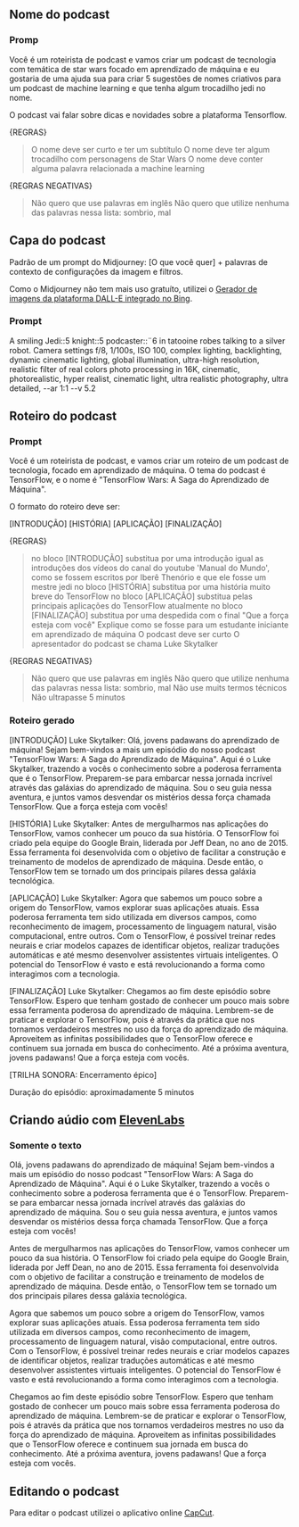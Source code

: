 ## Nome do podcast

### Promp

Você é um roteirista de podcast e vamos criar um podcast de tecnologia com temática de star wars focado em aprendizado de máquina e eu gostaria de uma ajuda sua para criar 5 sugestões de nomes criativos para um podcast de machine learning e que tenha algum trocadilho jedi no nome.

O podcast vai falar sobre dicas e novidades sobre a plataforma Tensorflow.

{REGRAS}

> O nome deve ser curto e ter um subtítulo
> O nome deve ter algum trocadilho com personagens de Star Wars
> O nome deve conter alguma palavra relacionada a machine learning

{REGRAS NEGATIVAS}

> Não quero que use palavras em inglês
> Não quero que utilize nenhuma das palavras nessa lista: sombrio, mal 

## Capa do podcast

Padrão de um prompt do Midjourney: [O que você quer] + palavras de contexto de configurações da imagem e filtros.

Como o Midjourney não tem mais uso gratuíto, utilizei o [Gerador de imagens da plataforma DALL-E integrado no Bing](https://www.bing.com/images/create/). 

### Prompt

A smiling Jedi::5 knight::5 podcaster::¨6 in tatooine robes talking to a silver robot. Camera settings f/8, 1/100s, ISO 100, complex lighting, backlighting, dynamic cinematic lighting, global illumination, ultra-high resolution, realistic filter of real colors photo processing in 16K, cinematic, photorealistic, hyper realist, cinematic light, ultra realistic photography, ultra detailed, --ar 1:1 --v 5.2

## Roteiro do podcast

### Prompt

Você é um roteirista de podcast, e vamos criar um roteiro de um podcast de tecnologia, focado em aprendizado de máquina. O tema do podcast é TensorFlow, e o nome é "TensorFlow Wars: A Saga do Aprendizado de Máquina".

O formato do roteiro deve ser:

[INTRODUÇÃO]
[HISTÓRIA]
[APLICAÇÃO]
[FINALIZAÇÃO]

{REGRAS}

> no bloco [INTRODUÇÃO] substitua por uma introdução igual as introduções dos vídeos do canal do youtube 'Manual do Mundo', como se fossem escritos por Iberê Thenório e que ele fosse um mestre jedi
> no bloco [HISTÓRIA] substitua por uma história muito breve do TensorFlow
> no bloco [APLICAÇÃO] substitua pelas principais aplicações do TensorFlow atualmente
> no bloco [FINALIZAÇÃO] substitua por uma despedida com o final "Que a força esteja com você"
> Explique como se fosse para um estudante iniciante em aprendizado de máquina
> O podcast deve ser curto
> O apresentador do podcast se chama Luke Skytalker

{REGRAS NEGATIVAS}

> Não quero que use palavras em inglês
> Não quero que utilize nenhuma das palavras nessa lista: sombrio, mal
> Não use muits termos técnicos
> Não ultrapasse 5 minutos

### Roteiro gerado

[INTRODUÇÃO]
Luke Skytalker: Olá, jovens padawans do aprendizado de máquina! Sejam bem-vindos a mais um episódio do nosso podcast "TensorFlow Wars: A Saga do Aprendizado de Máquina". Aqui é o Luke Skytalker, trazendo a vocês o conhecimento sobre a poderosa ferramenta que é o TensorFlow. Preparem-se para embarcar nessa jornada incrível através das galáxias do aprendizado de máquina. Sou o seu guia nessa aventura, e juntos vamos desvendar os mistérios dessa força chamada TensorFlow. Que a força esteja com vocês!

[HISTÓRIA]
Luke Skytalker: Antes de mergulharmos nas aplicações do TensorFlow, vamos conhecer um pouco da sua história. O TensorFlow foi criado pela equipe do Google Brain, liderada por Jeff Dean, no ano de 2015. Essa ferramenta foi desenvolvida com o objetivo de facilitar a construção e treinamento de modelos de aprendizado de máquina. Desde então, o TensorFlow tem se tornado um dos principais pilares dessa galáxia tecnológica.

[APLICAÇÃO]
Luke Skytalker: Agora que sabemos um pouco sobre a origem do TensorFlow, vamos explorar suas aplicações atuais. Essa poderosa ferramenta tem sido utilizada em diversos campos, como reconhecimento de imagem, processamento de linguagem natural, visão computacional, entre outros. Com o TensorFlow, é possível treinar redes neurais e criar modelos capazes de identificar objetos, realizar traduções automáticas e até mesmo desenvolver assistentes virtuais inteligentes. O potencial do TensorFlow é vasto e está revolucionando a forma como interagimos com a tecnologia.

[FINALIZAÇÃO]
Luke Skytalker: Chegamos ao fim deste episódio sobre TensorFlow. Espero que tenham gostado de conhecer um pouco mais sobre essa ferramenta poderosa do aprendizado de máquina. Lembrem-se de praticar e explorar o TensorFlow, pois é através da prática que nos tornamos verdadeiros mestres no uso da força do aprendizado de máquina. Aproveitem as infinitas possibilidades que o TensorFlow oferece e continuem sua jornada em busca do conhecimento. Até a próxima aventura, jovens padawans! Que a força esteja com vocês.

[TRILHA SONORA: Encerramento épico]

Duração do episódio: aproximadamente 5 minutos

## Criando aúdio com [ElevenLabs](https://beta.elevenlabs.io/)

### Somente o texto

Olá, jovens padawans do aprendizado de máquina! Sejam bem-vindos a mais um episódio do nosso podcast "TensorFlow Wars: A Saga do Aprendizado de Máquina". Aqui é o Luke Skytalker, trazendo a vocês o conhecimento sobre a poderosa ferramenta que é o TensorFlow. Preparem-se para embarcar nessa jornada incrível através das galáxias do aprendizado de máquina. Sou o seu guia nessa aventura, e juntos vamos desvendar os mistérios dessa força chamada TensorFlow. Que a força esteja com vocês!

Antes de mergulharmos nas aplicações do TensorFlow, vamos conhecer um pouco da sua história. O TensorFlow foi criado pela equipe do Google Brain, liderada por Jeff Dean, no ano de 2015. Essa ferramenta foi desenvolvida com o objetivo de facilitar a construção e treinamento de modelos de aprendizado de máquina. Desde então, o TensorFlow tem se tornado um dos principais pilares dessa galáxia tecnológica.

Agora que sabemos um pouco sobre a origem do TensorFlow, vamos explorar suas aplicações atuais. Essa poderosa ferramenta tem sido utilizada em diversos campos, como reconhecimento de imagem, processamento de linguagem natural, visão computacional, entre outros. Com o TensorFlow, é possível treinar redes neurais e criar modelos capazes de identificar objetos, realizar traduções automáticas e até mesmo desenvolver assistentes virtuais inteligentes. O potencial do TensorFlow é vasto e está revolucionando a forma como interagimos com a tecnologia.

Chegamos ao fim deste episódio sobre TensorFlow. Espero que tenham gostado de conhecer um pouco mais sobre essa ferramenta poderosa do aprendizado de máquina. Lembrem-se de praticar e explorar o TensorFlow, pois é através da prática que nos tornamos verdadeiros mestres no uso da força do aprendizado de máquina. Aproveitem as infinitas possibilidades que o TensorFlow oferece e continuem sua jornada em busca do conhecimento. Até a próxima aventura, jovens padawans! Que a força esteja com vocês.

## Editando o podcast

Para editar o podcast utilizei o aplicativo online [CapCut](https://www.capcut.com/).